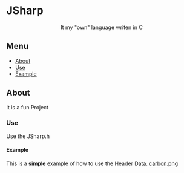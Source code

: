 # JSharp
<p align="center"> It my "own" language writen in C
    <br> 
</p>

## Menu
- [About](#about)
- [Use](#use)
- [Example](#example)

## About <a name = "about"></a>
It is a fun Project

### Use
Use the JSharp.h

#### Example
This is a **simple** example of how to use the Header Data.
[carbon.png](https://postimg.cc/qgMPLVjR)
